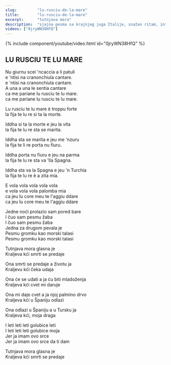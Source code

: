 ```yaml
---
slug:         "lu-rusciu-de-la-mare"
title:        "lu-rusciu-de-la-mare"
excerpt:      "tutnjava mora"
description:  "sjajna pesma sa krajnjeg juga Italije, snažan ritam, interesantan tekst... Tekst na italijanskom i moj pokušaj prevoda."
videos: ["0jryWN38HfQ"] 
---
```


{% include component/youtube/video.html id="0jryWN38HfQ" %}

## LU RUSCIU TE LU MARE 

<div class="row">
<div class="col-sm-6">
<p>Nu giurnu scei 'ncaccia a li patuli<br>
e 'ntisi na cranonchiula cantare.<br>
e 'ntisi na cranonchiula cantare.<br>
A una a una le sentia cantare<br>
ca me pariane lu rusciu te lu mare.<br>
ca me pariane lu rusciu te lu mare.</p>
 
<p>Lu rusciu te lu mare è troppu forte<br>
la fija te lu re si ta la morte.</p>
 
<p>Iddha si ta la morte e jeu la vita<br>
la fija te lu re sta se marita.</p>
 
<p>Iddha sta se marita e jeu me 'nzuru<br>
la fija te li re porta nu fiuru.</p>
 
<p>Iddha porta nu fiuru e jeu na parma<br>
la fija te lu re sta va 'lla Spagna.</p>
 
<p>Iddha sta va la Spagna e jeu 'n Turchia<br>
la fija te lu re è a zita mia.</p>
 
<p>E vola vola vola vola vola<br>
e vola vola vola palomba mia<br>
ca jeu lu core meu te l'aggiu ddare<br>
ca jeu lu core meu te l'aggiu ddare﻿</p>
</div>

<div class="col-sm-6">
<p>Jedne noći prolazio sam pored bare<br>
I čuo sam pesmu žaba<br>
I čuo sam pesmu žaba<br>
Jedna za drugom pevala je<br>
Pesmu gromku kao morski talasi<br>
Pesmu gromku kao morski talasi</p>
 
<p>Tutnjava mora glasna je<br>
Kraljeva kći smrti se predaje</p>
 
<p>Ona smrti se predaje a životu ja<br>
Kraljevu kći čeka udaja</p>
 
<p>Ona će se udati a ja ću biti mladoženja<br>
Kraljeva kći cvet mi daruje</p>
 
<p>Ona mi daje cvet a ja njoj palmino drvo<br>
Kraljeva kći u Španiju odlazi</p>
 
<p>Ona odlazi u Španiju a u Tursku ja<br>
Kraljeva kći, moja draga</p>
 
<p>I leti leti leti golubice leti<br>
I leti leti leti golubice moja<br>
Jer ja imam ovo srce<br>
Jer ja imam ovo srce da ti dam</p>
 
<p>Tutnjava mora glasna je<br>
Kraljeva kći smrti se predaje</p>
</div>
</div>

 
 
